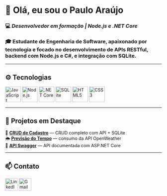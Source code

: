 # 👋 Olá, eu sou o **Paulo Araújo**

### 💻 *Desenvolvedor em formação | Node.js e .NET Core*

### 🎓 Estudante de **Engenharia de Software**, apaixonado por tecnologia e focado no desenvolvimento de **APIs RESTful**, **backend com Node.js e C#**, e integração com **SQLite**.  

---

<div>
  
## ⚙️ **Tecnologias**
  
<img src="https://cdn.jsdelivr.net/gh/devicons/devicon/icons/javascript/javascript-original.svg" alt="JavaScript" width="50" height="50"/>
<img src="https://cdn.jsdelivr.net/gh/devicons/devicon/icons/nodejs/nodejs-original.svg" alt="Node.js" width="50" height="50"/>
<img src="https://cdn.jsdelivr.net/gh/devicons/devicon/icons/dotnetcore/dotnetcore-original.svg" alt=".NET Core" width="50" height="50"/>
<img src="https://cdn.jsdelivr.net/gh/devicons/devicon/icons/sqlite/sqlite-original.svg" alt="SQLite" width="50" height="50"/>
<img src="https://cdn.jsdelivr.net/gh/devicons/devicon/icons/html5/html5-original.svg" alt="HTML5" width="50" height="50"/>
<img src="https://cdn.jsdelivr.net/gh/devicons/devicon/icons/css3/css3-original.svg" alt="CSS3" width="50" height="50"/>

---

## 🚀 **Projetos em Destaque**

🔗 [**CRUD de Cadastro**](https://github.com/prodaraujo/js/tree/main/CRUD) — CRUD completo com API + SQLite  
🌦️ [**Previsão do Tempo**](https://github.com/prodaraujo/js/tree/main/previsao_tempo) — consumo da API OpenWeather  
🧱 [**API Swagger**](https://github.com/prodaraujo/WepAPI) — API documentada com ASP.NET Core  

---

## 📫 **Contato**

<a href="https://linkedin.com/in/pauloaraujo"><img src="https://cdn.jsdelivr.net/gh/devicons/devicon/icons/linkedin/linkedin-original.svg" alt="LinkedIn" width="40" height="40"/></a>
<a href="mailto:paulora02@gmail.com"><img src="https://upload.wikimedia.org/wikipedia/commons/4/4e/Gmail_Icon.png" alt="Gmail" width="40" height="40"/></a>

</div>
